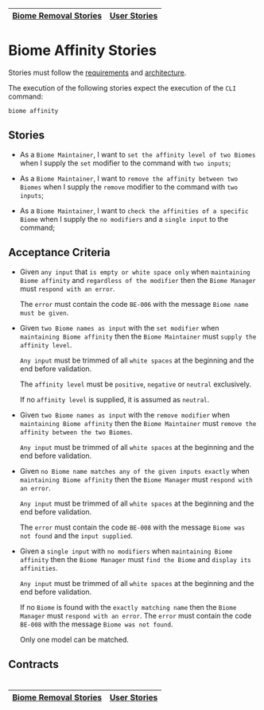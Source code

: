 | [Biome Removal Stories](removal.md) | [User Stories](../README.md) |
| ----------------------------------- | ---------------------------- |

# Biome Affinity Stories

Stories must follow the [requirements](../../requirements/definitions/biome_definition.md) and [architecture](../../architecture/README.md).

The execution of the following stories expect the execution of the `CLI` command:

```
biome affinity
```

## Stories

- As a `Biome Maintainer`, I want to `set the affinity level of two Biomes` when I supply the `set` modifier to the command with `two inputs`;

- As a `Biome Maintainer`, I want to `remove the affinity between two Biomes` when I supply the `remove` modifier to the command with `two inputs`;

- As a `Biome Maintainer`, I want to `check the affinities of a specific Biome` when I supply the `no modifiers` and a `single input` to the command;

## Acceptance Criteria

- Given `any input` that `is empty or white space only` when `maintaining Biome affinity` and `regardless of the modifier` then the `Biome Manager` must `respond with an error`.

  The `error` must contain the code `BE-006` with the message `Biome name must be given`.

- Given `two Biome names as input` with the `set modifier` when `maintaining Biome affinity` then the `Biome Maintainer` must `supply the affinity level`.

  `Any input` must be trimmed of all `white spaces` at the beginning and the end before validation.

  The `affinity level` must be `positive`, `negative` or `neutral` exclusively.

  If no `affinity level` is supplied, it is assumed as `neutral`.

- Given `two Biome names as input` with the `remove modifier` when `maintaining Biome affinity` then the `Biome Maintainer` must `remove the affinity between the two Biomes`.

  `Any input` must be trimmed of all `white spaces` at the beginning and the end before validation.

- Given `no Biome name matches any of the given inputs exactly` when `maintaining Biome affinity` then the `Biome Manager` must `respond with an error`.

  `Any input` must be trimmed of all `white spaces` at the beginning and the end before validation.

  The `error` must contain the code `BE-008` with the message `Biome was not found` and the `input supplied`.

- Given a `single input` with `no modifiers` when `maintaining Biome affinity` then the `Biome Manager` must `find the Biome` and `display its affinities`.

  `Any input` must be trimmed of all `white spaces` at the beginning and the end before validation.

  If no `Biome` is found with the `exactly matching name` then the `Biome Manager` must `respond with an error`.
  The `error` must contain the code `BE-008` with the message `Biome was not found`.

  Only one model can be matched.

## Contracts

#

| [Biome Removal Stories](removal.md) | [User Stories](../README.md) |
| ----------------------------------- | ---------------------------- |
